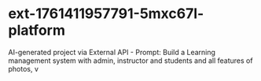 # ext-1761411957791-5mxc67l-platform
AI-generated project via External API - Prompt: Build a Learning management system with admin, instructor and students and all features of photos, v

